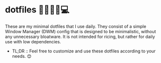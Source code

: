 # dotfiles 👨🏻‍💻🌟💻
These are my minimal dotfiles that I use daily. They consist of a simple Window Manager (DWM) config that is designed to be minimalistic, without any unnecessary bloatware. It is not intended for ricing, but rather for daily use with low dependencies.

- TL;DR :: Feel free to customize and use these dotfiles according to your needs. 😊
